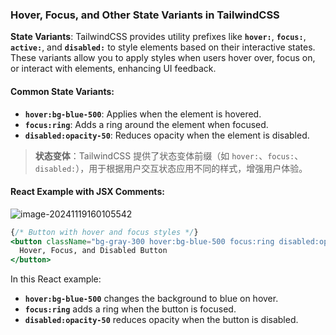 ### Hover, Focus, and Other State Variants in TailwindCSS

**State Variants**: TailwindCSS provides utility prefixes like **`hover:`**, **`focus:`**, **`active:`**, and **`disabled:`** to style elements based on their interactive states. These variants allow you to apply styles when users hover over, focus on, or interact with elements, enhancing UI feedback.

#### Common State Variants:
- **`hover:bg-blue-500`**: Applies when the element is hovered.
- **`focus:ring`**: Adds a ring around the element when focused.
- **`disabled:opacity-50`**: Reduces opacity when the element is disabled.

> **状态变体**：TailwindCSS 提供了状态变体前缀（如 `hover:`、`focus:`、`disabled:`），用于根据用户交互状态应用不同的样式，增强用户体验。

#### React Example with JSX Comments:

![image-20241119160105542](C:\Users\10691\AppData\Roaming\Typora\typora-user-images\image-20241119160105542.png)

```jsx
{/* Button with hover and focus styles */}
<button className="bg-gray-300 hover:bg-blue-500 focus:ring disabled:opacity-50 p-2" disabled>
  Hover, Focus, and Disabled Button
</button>
```

In this React example:
- **`hover:bg-blue-500`** changes the background to blue on hover.
- **`focus:ring`** adds a ring when the button is focused.
- **`disabled:opacity-50`** reduces opacity when the button is disabled.